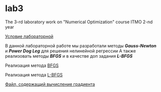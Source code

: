 # lab3
The 3-rd laboratory work on "Numerical Optimization" course ITMO 2-nd year

[Условие лабораторной](./lab_3_optimization.pdf)

В данной лабораторной работе мы разработали методы *__Gauss-Newton__* и *__Power Dog Leg__* для решения нелинейной регрессии
А также реализовать методы *__BFGS__* и в качестве доп задания *__L-BFGS__*

Реализация метода [BFGS](./bfgs.py)

Реализация метода [L-BFGS](./LBFGS.py)

[Файл, содержащий вычисление градиента](./calc.py)

